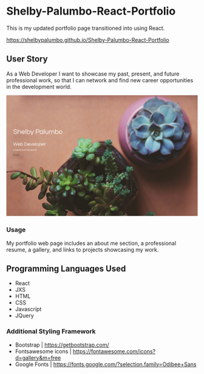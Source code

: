 # Shelby-Palumbo-React-Portfolio

This is my updated portfolio page transitioned into using React.

https://shelbypalumbo.github.io/Shelby-Palumbo-React-Portfolio

## User Story

As a Web Developer I want to showcase my past, present, and future professional work, so that I can network and find new career opportunities in the development world.

![Portfolio Cover Page](src/images/coverScreenShot.png)

### Usage

My portfolio web page includes an about me section, a professional resume, a gallery, and links to projects showcasing my work.

## Programming Languages Used

- React
- JXS
- HTML
- CSS
- Javascript
- JQuery

### Additional Styling Framework

- Bootstrap | https://getbootstrap.com/
- Fontsawesome icons | https://fontawesome.com/icons?d=gallery&m=free
- Google Fonts | https://fonts.google.com/?selection.family=Odibee+Sans
